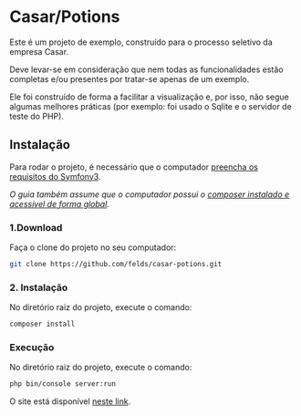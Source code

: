 # Casar/Potions

Este é um projeto de exemplo, construído para o processo seletivo da empresa Casar.

Deve levar-se em consideração que nem todas as funcionalidades estão completas e/ou presentes por tratar-se apenas de um exemplo.

Ele foi construído de forma a facilitar a visualização e, por isso, não segue algumas melhores práticas (por exemplo: foi usado o Sqlite e o servidor de teste do PHP).



## Instalação

Para rodar o projeto, é necessário que o computador [preencha os requisitos do Symfony3][requirements].

*O guia também assume que o computador possui o [composer instalado e acessível de forma global][composer-installation].*


### 1.Download

Faça o clone do projeto no seu computador:

```sh
git clone https://github.com/felds/casar-potions.git
```


### 2. Instalação

No diretório raiz do projeto, execute o comando:

```sh
composer install
```

### Execução

No diretório raiz do projeto, execute o comando:

```sh
php bin/console server:run
```

O site está disponível [neste link][test-site].


[requirements]: http://symfony.com/doc/current/reference/requirements.html "Requerimentos do Symfony 3"
[composer-installation]: https://getcomposer.org/doc/00-intro.md#globally "Como instalar o composer de forma global"
[test-site]: http://127.0.0.1:8000

